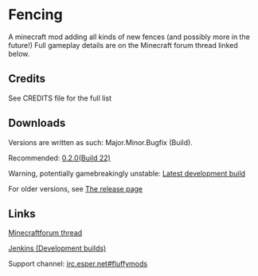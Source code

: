 Fencing
=======
A minecraft mod adding all kinds of new fences (and possibly more in the future!)
Full gameplay details are on the Minecraft forum thread linked below.


Credits
-------
See CREDITS file for the full list

Downloads
-------
Versions are written as such: Major.Minor.Bugfix (Build).

Recommended: [0.2.0(Build 22)](https://github.com/tyrope/fencing/releases/download/0.2.0/fencing-0.2.0.22.jar)

Warning, potentially gamebreakingly unstable: [Latest development build](http://willie.dftba.net/jenkins/job/Fencing/lastSuccessfulBuild/artifact/fencing-nightly.jar)

For older versions, see [The release page](https://github.com/tyrope/fencing/releases)

Links
-------
[Minecraftforum thread](http://www.minecraftforum.net/topic/2258380-fencing/)

[Jenkins (Development builds)](http://willie.dftba.net/jenkins/job/Fencing/)

Support channel: [irc.esper.net#fluffymods](https://webchat.esper.net/?channels=fluffymods)
